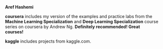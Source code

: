 **Aref Hashemi**

**coursera** includes my version of the examples and practice labs from the **Machine Learning Specialization** and **Deep Learning Specialization** course series on coursera by Andrew Ng. **Definitely recommended! Great courses!**  

**kaggle** includes projects from kaggle.com.